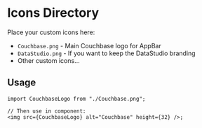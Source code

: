 # Icons Directory

Place your custom icons here:

- `Couchbase.png` - Main Couchbase logo for AppBar
- `DataStudio.png` - If you want to keep the DataStudio branding
- Other custom icons...

## Usage

```tsx
import CouchbaseLogo from "./Couchbase.png";

// Then use in component:
<img src={CouchbaseLogo} alt="Couchbase" height={32} />;
```
